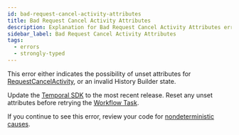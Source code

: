 ```yaml
---
id: bad-request-cancel-activity-attributes
title: Bad Request Cancel Activity Attributes
description: Explanation for Bad Request Cancel Activity Attributes error message, and how to fix it.
sidebar_label: Bad Request Cancel Activity Attributes
tags:
  - errors
  - strongly-typed
---
```


This error either indicates the possibility of unset attributes for [RequestCancelActivity](/references/commands#requestcancelactivitytask), or an invalid History Builder state.

Update the [Temporal SDK](/concepts/what-is-a-temporal-sdk) to the most recent release.
Reset any unset attributes before retrying the [Workflow Task](/concepts/what-is-a-workflow-task).

If you continue to see this error, review your code for [nondeterministic causes](/concepts/what-is-a-workflow-definition#non-deterministic-change).
